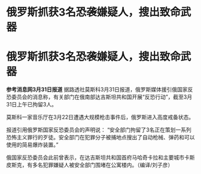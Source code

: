 # 俄罗斯抓获3名恐袭嫌疑人，搜出致命武器

# 俄罗斯抓获3名恐袭嫌疑人，搜出致命武器

**参考消息网3月31日报道**
据路透社莫斯科3月31日报道，俄罗斯媒体援引俄国家反恐委员会的消息称，有关部门在俄南部达吉斯坦共和国开展“反恐行动”，截至3月31日上午已拘留3人。

莫斯科一家音乐厅在3月22日遭遇大规模枪击事件后，俄罗斯进入高度戒备状态。

报道引用俄罗斯国家反恐委员会的声明说：
“安全部门拘留了3名正在策划一系列恐怖主义罪行的歹徒。安全部门在犯罪分子被捕地点搜出了自动枪械、弹药和可以使用的简易爆炸装置。”

俄国家反恐委员会此前曾表示，在达吉斯坦共和国首府马哈奇卡拉和主要城市卡斯皮斯克，有多名犯罪嫌疑人被安全部门围堵在公寓楼内。（编译/刘子彦）

